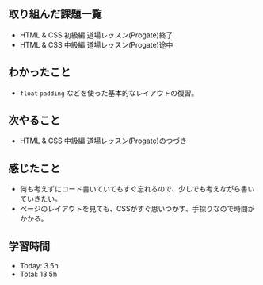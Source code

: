 ## 取り組んだ課題一覧
- HTML & CSS 初級編 道場レッスン(Progate)終了
- HTML & CSS 中級編 道場レッスン(Progate)途中
## わかったこと
- ```float``` ```padding``` などを使った基本的なレイアウトの復習。
## 次やること
- HTML & CSS 中級編 道場レッスン(Progate)のつづき
## 感じたこと
- 何も考えずにコード書いていてもすぐ忘れるので、少しでも考えながら書いていきたい。
- ページのレイアウトを見ても、CSSがすぐ思いつかず、手探りなので時間がかかる。
## 学習時間
- Today: 3.5h
- Total: 13.5h
